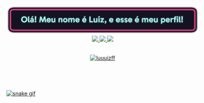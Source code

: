 <img src="https://github.com/Luuuizff/Luuuizff/blob/main/master/Assets/github2.png"/>




<!--
<h1 align="center"> Olá! Meu nome é Luiz, e esse é meu perfil! <img src="https://raw.githubusercontent.com/Luuuizff/Luuuizff/main/master/Assets/Hi.gif" width="29px"> </h1>
-->



<div align="center">
  <a href="https://www.youtube.com/watch?v=dQw4w9WgXcQ">
  <img height="180em" src="https://github-readme-stats.vercel.app/api?username=luuuizff&show_icons=true&theme=radical&include_all_commits=true&count_private=true"/>
  <img height="180em" src="https://github-readme-stats.vercel.app/api/top-langs/?username=rafaballerini&layout=compact&langs_count=7&theme=radical"/>
  <img width="49%" src="https://github-readme-streak-stats.herokuapp.com/?user=luuuizff&theme=radical" />
</div>
  
<br>
  
<p align="center"> <img src="https://komarev.com/ghpvc/?username=luuuizff&label=Visitas&color=9a07df&style=flat" alt="luuuizff" /> </p>
<!--
<img src="https://github.com/Luuuizff/Luuuizff/blob/main/master/Assets/githubTeste.png"/>
-->

<br>

<!--
<h2 align="center">Linguagens e Ferramentas 💻</h2>
<p align="center">
    <img align="center" width="40" height="40"/ src="https://github.com/Luuuizff/Luuuizff/blob/main/master/Assets/icons/Visual_Studio_Code_1.35_icon.png"/>
    <img align="center" width="40" height="40"/ src="https://github.com/Luuuizff/Luuuizff/blob/main/master/Assets/icons/bash.svg"/>
    <img align="center" width="40" height="40"/ src="https://github.com/Luuuizff/Luuuizff/blob/main/master/Assets/icons/csharp-original.svg"/>
    <img align="center" width="40" height="40"/ src="https://github.com/Luuuizff/Luuuizff/blob/main/master/Assets/icons/css3-original-wordmark.svg"/>
    <img align="center" width="40" height="40"/ src="https://github.com/Luuuizff/Luuuizff/blob/main/master/Assets/icons/git.svg"/>
    <img align="center" width="40" height="40"/ src="https://github.com/Luuuizff/Luuuizff/blob/main/master/Assets/icons/html5-original-wordmark.svg"/>
    <img align="center" width="40" height="40"/ src="https://github.com/Luuuizff/Luuuizff/blob/main/master/Assets/icons/javascript-original.svg"/>
    <img align="center" width="40" height="40"/ src="https://github.com/Luuuizff/Luuuizff/blob/main/master/Assets/icons/linux-original.svg"/>
    <img align="center" width="40" height="40"/ src="https://github.com/Luuuizff/Luuuizff/blob/main/master/Assets/icons/python-original.svg"/>
</p>
-->
<br>
  
<!--
 Themes: https://github.com/anuraghazra/github-readme-stats/blob/master/themes/README.md
-->
##
![snake gif](https://github.com/Luuuizff/Luuuizff/blob/output/github-contribution-grid-snake.svg)
